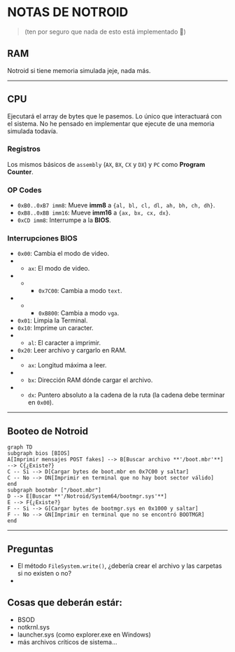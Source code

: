 # NOTAS DE NOTROID
> (ten por seguro que nada de esto está implementado 🗿)

## RAM
Notroid si tiene memoria simulada jeje, nada más.

---

## CPU
Ejecutará el array de bytes que le pasemos. Lo único que interactuará con el sistema. No he pensado en implementar que ejecute de una memoria simulada todavía.

### Registros
Los mismos básicos de `assembly` (`AX`, `BX`, `CX` y `DX`) y `PC` como **Program Counter**.

### OP Codes
- `0xB0..0xB7 imm8`: Mueve **imm8** a `{al, bl, cl, dl, ah, bh, ch, dh}`.
- `0xB8..0xBB imm16`: Mueve **imm16** a `{ax, bx, cx, dx}`.
- `0xCD imm8`: Interrumpe a la **BIOS**.

### Interrupciones BIOS
- `0x00`: Cambia el modo de video.
- - `ax`: El modo de video.
- - - `0x7C00`: Cambia a modo `text`.
- - - `0xB800`: Cambia a modo `vga`.
- `0x01`: Limpia la Terminal.
- `0x10`: Imprime un caracter.
- - `al`: El caracter a imprimir.
- `0x20`: Leer archivo y cargarlo en RAM.
- - `ax`: Longitud máxima a leer.
- - `bx`: Dirección RAM dónde cargar el archivo.
- - `dx`: Puntero absoluto a la cadena de la ruta (la cadena debe terminar en `0x00`).

---

## Booteo de Notroid
```mermaid
graph TD
subgraph bios [BIOS]
A[Imprimir mensajes POST fakes] --> B[Buscar archivo **'/boot.mbr'**] --> C{¿Existe?}
C -- Si --> D[Cargar bytes de boot.mbr en 0x7C00 y saltar]
C -- No --> DN[Imprimir en terminal que no hay boot sector válido]
end
subgraph bootmbr ["/boot.mbr"]
D --> E[Buscar **'/Notroid/System64/bootmgr.sys'**]
E --> F{¿Existe?}
F -- Si --> G[Cargar bytes de bootmgr.sys en 0x1000 y saltar]
F -- No --> GN[Imprimir en terminal que no se encontró BOOTMGR]
end
```

---

## Preguntas
- El método `FileSystem.write()`, ¿debería crear el archivo y las carpetas si no existen o no?
-

## Cosas que deberán estár:
- BSOD
- notkrnl.sys
- launcher.sys (como explorer.exe en Windows)
- más archivos críticos de sistema...
